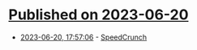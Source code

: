 # [Published on 2023-06-20](index.md)

* [2023-06-20, 17:57:06](https://lobste.rs/s/vq15to/speedcrunch) - [SpeedCrunch](https://heldercorreia.bitbucket.io/speedcrunch/)
